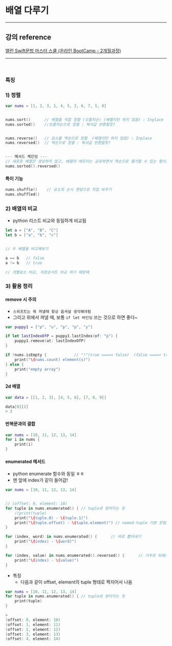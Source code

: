 # 배열 다루기

---

## 강의 reference

[앨런 Swift문법 마스터 스쿨 (온라인 BootCamp - 2개월과정)](https://www.inflearn.com/course/스위프트-문법-마스터-스쿨/dashboard)

---

<br>

### 특징

### 1) 정렬

```swift
var nums = [1, 2, 3, 1, 4, 5, 2, 6, 7, 5, 0]


nums.sort()      // 배열을 직접 정렬 (오름차순) (배열리턴 하지 않음) : Inplace
nums.sorted()    //오름차순으로 정렬 : 복사값 반환할듯?


nums.reverse()   // 요소를 역순으로 정렬  (배열리턴 하지 않음) : Inplace
nums.reversed()  // 역순으로 정렬 : 복사값 반환할듯?


--- 메서드 체인잉 ---
// 새로운 배열은 생성하지 않고, 배열의 메모리는 공유하면서 역순으로 열거할 수 있는 형식을 리턴
nums.sorted().reversed()
```

#### 특이 기능

```swift
nums.shuffle()    // 요소의 순서 랜덤으로 직접 바꾸기
nums.shuffled()
```

### 2) 배열의 비교

- python 리스트 비교와 동일하게 비교됨

```swift
let a = ["A", "B", "C"]
let b = ["a", "b", "c"]


// 두 배열을 비교해보기

a == b   // false
a != b   // true

// 개별요소 비교, 저장순서도 비교 하기 때문에

```

### 3) 활용 정리

#### remove 시 주의

- `스위프트는 뭐 꺼낼때 항상 옵셔널 생각해야됨`
- 그리고 위에서 꺼낼 때, 보통 `if let 바인딩` 쓰는 것으로 하면 좋다~

```swift
var puppy1 = ["p", "u", "p", "p", "y"]

if let lastIndexOfP = puppy1.lastIndex(of: "p") {
    puppy1.remove(at: lastIndexOfP)
}

if !nums.isEmpty {            // "!"(true ====> false)  (false ====> true)
    print("\(nums.count) element(s)")
} else {
    print("empty array")
}
```

#### 2d 배열

```swift
var data = [[1, 2, 3], [4, 5, 6], [7, 8, 9]]

data[0][2]
> 3

```

#### 반복문과의 결합

```swift
var nums = [10, 11, 12, 13, 14]
for i in nums {
    print(i)
}
```

#### enumerated 메서드

- python enumerate 함수와 동일 ㅎㅎ
- 맨 앞에 index가 같이 들어감!

```swift
var nums = [10, 11, 12, 13, 14]


// (offset: 0, element: 10)
for tuple in nums.enumerated() { // tuple로 받아지는 듯
    //print(tuple)
    print("\(tuple.0) - \(tuple.1)")
    print("\(tuple.offset) - \(tuple.element)") // named-tuple 기본 문법으로 가능
}

for (index, word) in nums.enumerated() {      // 바로 뽑아내기
    print("\(index) - \(word)")
}

for (index, value) in nums.enumerated().reversed() {      // 거꾸로 뒤에서 부터
    print("\(index) - \(value)")
}
```

- 특징
  - 다음과 같이 offset, element의 tuple 형태로 짝지어서 나옴

```swift
var nums = [10, 11, 12, 13, 14]
for tuple in nums.enumerated() { // tuple로 받아지는 듯
    print(tuple)
}

>
(offset: 0, element: 10)
(offset: 1, element: 11)
(offset: 2, element: 12)
(offset: 3, element: 13)
(offset: 4, element: 14)
```
